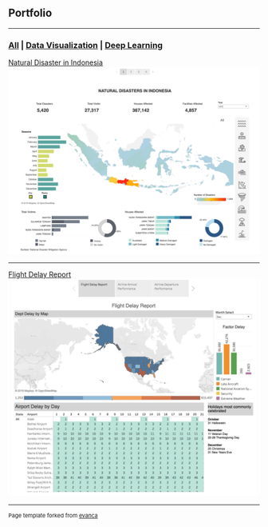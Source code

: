 ## Portfolio

---

### [All](https://wildanputra.github.io/) | [Data Visualization](https://wildanputra.github.io/dataviz.md) | [Deep Learning](https://wildanputra.github.io/deeplearn.md)

[Natural Disaster in Indonesia](https://public.tableau.com/profile/indra.falah#!/vizhome/Bencanav2_0/NaturalDisasterinIndonesia)
<img src="images/natural_disaster.jpg?raw=true"/>

---
[Flight Delay Report](https://public.tableau.com/profile/wildan.putra#!/vizhome/FlightDelayReportQ4USA/Story1)
<img src="images/flight_delay.jpg?raw=true"/>

---
<p style="font-size:11px">Page template forked from <a href="https://github.com/evanca/quick-portfolio">evanca</a></p>
<!-- Remove above link if you don't want to attibute -->
